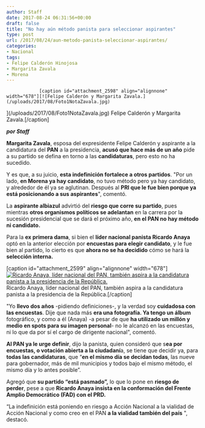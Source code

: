 ```yaml
---
author: Staff
date: 2017-08-24 06:31:56+00:00
draft: false
title: "No hay aún método panista para seleccionar aspirantes"
type: post
url: /2017/08/24/aun-metodo-panista-seleccionar-aspirantes/
categories:
- Nacional
tags:
- Felipe Calderón Hinojosa
- Margarita Zavala
- Morena
---
```



				[caption id="attachment_2598" align="alignnone" width="678"][![Felipe Calderón y Margarita Zavala.](/uploads/2017/08/Foto1NotaZavala.jpg)
](/uploads/2017/08/Foto1NotaZavala.jpg) Felipe Calderón y Margarita Zavala.[/caption]

_**por Staff**_

**Margarita Zavala**, esposa del expresidente Felipe Calderón y aspirante a la candidatura del **PAN** a la presidencia, **acusó que hace más de un año** pide a su partido se defina en torno a las **candidaturas**, pero esto no ha sucedido.

Y es que, a su juicio, **esta indefinición fortalece a otros partidos**. "Por un lado, **en Morena ya hay candidato**, no tuvo método pero ya hay candidato, y alrededor de él ya se aglutinan. Después al **PRI que le fue bien porque ya está posicionando a sus aspirantes**", comentó.

La **aspirante albiazul** advirtió del **riesgo que corre su partido**, pues mientras **otros organismos políticos se adelantan** en la carrera por la sucesión presidencial que se dará el próximo año, **en el PAN no hay método ni candidato.**

Para la **ex primera dama**, si bien el **líder nacional panista Ricardo Anaya** optó en la anterior elección por **encuestas para elegir candidato**, y le fue bien al partido, lo cierto es que **ahora no se ha decidido** cómo se hará la **selección interna.**

[caption id="attachment_2599" align="alignnone" width="678"][![Ricardo Anaya, líder nacional del PAN, también aspira a la candidatura panista a la presidencia de la República.](/uploads/2017/08/Foto2NotaZavala.jpg)
](/uploads/2017/08/Foto2NotaZavala.jpg) Ricardo Anaya, líder nacional del PAN, también aspira a la candidatura panista a la presidencia de la República.[/caption]

"Yo **llevo dos años** -pidiendo definiciones-, y la verdad soy **cuidadosa con las encuestas**. Dije que nada más **era una fotografía. Ya tengo un álbum** fotográfico, y como a él (Anaya) -a pesar de que **ha utilizado un millón y medio en spots para su imagen personal**- no le alcanzó en las encuestas, ni lo que da por sí el cargo de dirigente nacional", comentó.

**Al PAN ya le urge definir**, dijo la panista, quien consideró que s**ea por encuestas, o votación abierta a la ciudadaní**a, se tiene que decidir ya, para **todas las candidaturas**, que “**en el mismo día se decidan todas**, las nueve para gobernador, más de mil municipios y todos bajo el mismo método, el mismo día y lo antes posible”.

Agregó que **su partido “está pasmado”,** lo que lo pone en **riesgo de perder**, pese a que **Ricardo Anaya insista en la conformación del Frente Amplio Democrático (FAD) con el PRD.**

“La indefinición está poniendo en riesgo a Acción Nacional a la vialidad de Acción Nacional y como creo en el PAN **a la vialidad también del país** ", destacó.		
